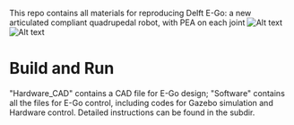This repo contains all materials for reproducing Delft E-Go: a new articulated compliant quadrupedal robot, with PEA on each joint
![Alt text](Hardware_CAD/side_view_E_Go.jpg?raw=true "E-Go assembly") 
![Alt text](Hardware_CAD/E_Go_test.png?raw=true "E-Go test")



# **Build and Run**
"Hardware_CAD" contains a CAD file for E-Go design;
"Software" contains all the files for E-Go control, including codes for Gazebo simulation and Hardware control. Detailed instructions can be found in the subdir.



